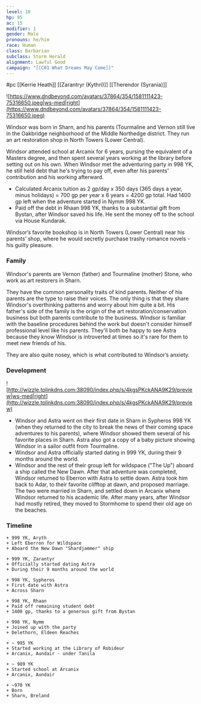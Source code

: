 ```yaml
---
level: 10
hp: 95
ac: 15
modifier: 1
gender: Male
pronouns: he/him
race: Human
class: Barbarian
subclass: Storm Herald
alignment: Lawful Good
campaign: "[[C01 What Dreams May Come]]"
---
```

 #pc [[Kerrie Heath]] [[Zarantryr (Kythri)]] [[Therendor (Syrania)]]

![https://www.dndbeyond.com/avatars/37864/354/1581111423-75316650.jpeg|ws-med|right](https://www.dndbeyond.com/avatars/37864/354/1581111423-75316650.jpeg)

Windsor was born in Sharn, and his parents (Tourmaline and Vernon still live in the Oakbridge neighborhood of the Middle Northedge district. They run an art restoration shop in North Towers (Lower Central).

Windsor attended school at Arcanix for 6 years, pursing the equivalent of a Masters degree, and then spent several years working at the library before setting out on his own. When Windsor met the adventuring party in 998 YK, he still held debt that he's trying to pay off, even after his parents' contribution and his working afterward.
 * Calculated Arcanix tuition as 2 gp/day x 350 days (365 days a year, minus holidays) = 700 gp per year x 6 years = 4200 gp total. Had 1400 gp left when the adventure started in Nymm 998 YK.
 * Paid off the debt in Rhaan 998 YK, thanks to a substantial gift from Bystan, after Windsor saved his life. He sent the money off to the school via House Kundarak.

Windsor’s favorite bookshop is in North Towers (Lower Central) near his parents’ shop, where he would secretly purchase trashy romance novels - his guilty pleasure.

### Family

Windsor's parents are Vernon (father) and Tourmaline (mother) Stone, who work as art restorers in Sharn.

They have the common personality traits of kind parents. Neither of his parents are the type to raise their voices. The only thing is that they share Windsor's overthinking patterns and worry about him quite a bit. His father's side of the family is the origin of the art restoration/conservation business but both parents contribute to the business. Windsor is familiar with the baseline procedures behind the work but doesn't consider himself professional level like his parents. They'll both be happy to see Astra because they know Windsor is introverted at times so it's rare for them to meet new friends of his.

They are also quite nosey, which is what contributed to Windsor’s anxiety.

### Development

![http://wizzle.tplinkdns.com:38090/index.php/s/4kgsPKckANA9K29/preview|ws-med|right](http://wizzle.tplinkdns.com:38090/index.php/s/4kgsPKckANA9K29/preview)

* Windsor and Astra went on their first date in Sharn in Sypheros 998 YK (when they returned to the city to break the news of their coming space adventures to his parents), where Windsor showed them several of his favorite places in Sharn. Astra also got a copy of a baby picture showing Windsor in a sailor outfit from Tourmaline.
* Windsor and Astra officially started dating in 999 YK, during their 9 months around the world.
* Windsor and the rest of their group left for wildspace ("The Up") aboard a ship called the New Dawn. After that adventure was completed, Windsor returned to Eberron with Astra to settle down. Astra took him back to Adar, to their favorite clifftop at dawn, and proposed marriage. The two were married in Sharn, and settled down in Arcanix where Windsor returned to his academic life. After many years, after Windsor had mostly retired, they moved to Stormhome to spend their old age on the beaches.

### Timeline

```timeline
+ 999 YK, Aryth
+ Left Eberron for Wildspace
+ Aboard the New Dawn "Shardjammer" ship

+ 999 YK, Zarantyr
+ Officially started dating Astra
+ During their 9 months around the world

+ 998 YK, Sypheros
+ First date with Astra
+ Across Sharn

+ 998 YK, Rhaan
+ Paid off remaining student debt
+ 1400 gp, thanks to a generous gift from Bystan

+ 998 YK, Nymm
+ Joined up with the party
+ Delethorn, Eldeen Reaches

+ ~ 995 YK
+ Started working at the Library of Robideur
+ Arcanix, Aundair - under Tanila

+ ~ 989 YK
+ Started school at Arcanix
+ Arcanix, Aundair

+ ~970 YK
+ Born
+ Sharn, Breland
```
